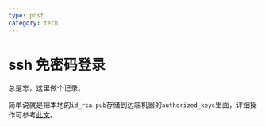 ```yaml
---
type: post
category: tech
---
```


# ssh 免密码登录

总是忘，这里做个记录。

简单说就是把本地的`id_rsa.pub`存储到远端机器的`authorized_keys`里面，详细操作可参考[此文](http://www.linuxproblem.org/art_9.html)。
